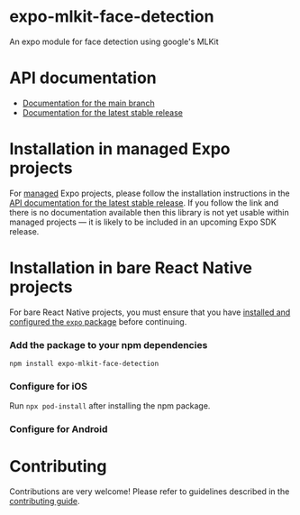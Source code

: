 # expo-mlkit-face-detection

An expo module for face detection using google's MLKit

# API documentation

- [Documentation for the main branch](https://github.com/expo/expo/blob/main/docs/pages/versions/unversioned/sdk/mlkit-face-detection.md)
- [Documentation for the latest stable release](https://docs.expo.dev/versions/latest/sdk/mlkit-face-detection/)

# Installation in managed Expo projects

For [managed](https://docs.expo.dev/archive/managed-vs-bare/) Expo projects, please follow the installation instructions in the [API documentation for the latest stable release](#api-documentation). If you follow the link and there is no documentation available then this library is not yet usable within managed projects &mdash; it is likely to be included in an upcoming Expo SDK release.

# Installation in bare React Native projects

For bare React Native projects, you must ensure that you have [installed and configured the `expo` package](https://docs.expo.dev/bare/installing-expo-modules/) before continuing.

### Add the package to your npm dependencies

```
npm install expo-mlkit-face-detection
```

### Configure for iOS

Run `npx pod-install` after installing the npm package.


### Configure for Android



# Contributing

Contributions are very welcome! Please refer to guidelines described in the [contributing guide]( https://github.com/expo/expo#contributing).
